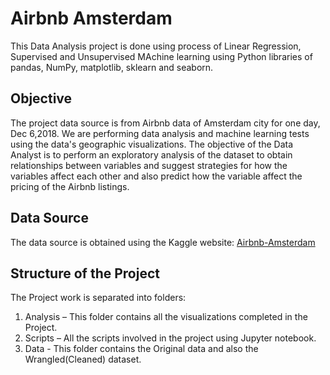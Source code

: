 # **Airbnb Amsterdam**

This Data Analysis project is done using process of Linear Regression, Supervised and Unsupervised MAchine learning using Python libraries of pandas, NumPy, matplotlib, sklearn and seaborn.

## Objective

The project data source is from Airbnb data of Amsterdam city for one day, Dec 6,2018. We are performing data analysis and machine learning tests using the data's geographic visualizations. The objective of the Data Analyst is to perform an exploratory analysis of the dataset to obtain relationships between variables and suggest strategies for how the variables affect each other and also predict how the variable affect the pricing of the Airbnb listings.

## Data Source

The data source is obtained using the Kaggle website: [Airbnb-Amsterdam](https://www.kaggle.com/datasets/erikbruin/airbnb-amsterdam)


## Structure of the Project

The Project work is separated into folders:
1)	Analysis – This folder contains all the visualizations completed in the Project.
2)	Scripts – All the scripts involved in the project using Jupyter notebook.
3)	Data - This folder contains the Original data and also the Wrangled(Cleaned) dataset.
